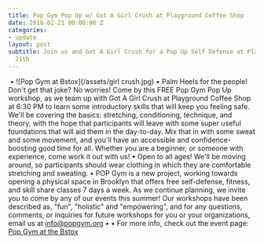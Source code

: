 ```yaml
---
title: Pop Gym Pop Up w/ Got A Girl Crush at Playground Coffee Shop
date: 2018-02-21 00:00:00 Z
categories:
- update
layout: post
subtitle: Join us and Got A Girl Crush for a Pop Up Self Defense at Playground Coffee Shop on February
  21th
---
```

​
•
![Pop Gym at Bstox](/assets/girl crush.jpg)
•
Palm Heels for the people! Don't get that joke? No worries! Come by this FREE Pop Gym Pop Up workshop, as we team up with Got A Girl Crush at Playground Coffee Shop at 6:30 PM to learn some introductory skills that will keep you feeling safe. We'll be covering the basics: stretching, conditioning, technique, and theory, with the hope that participants will leave with some super useful foundations that will aid them in the day-to-day. Mix that in with some sweat and some movement, and you'll have an accessible and confidence-boosting good time for all. Whether you are a beginner, or someone with experience, come work it out with us!
•
Open to all ages! We'll be moving around, so participants should wear clothing in which they are comfortable stretching and sweating.
•
POP Gym is a new project, working towards opening a physical space in Brooklyn that offers free self-defense, fitness, and skill share classes 7 days a week. As we continue planning, we invite you to come by any of our events this summer! Our workshops have been described as, "fun", "holistic" and "empowering", and for any questions, comments, or inquiries for future workshops for you or your organizations, email us at info@popgym.org
•
•
For more info, check out the event page: [Pop Gym at the Bstox](https://www.facebook.com/events/1500890403349599/)
​
